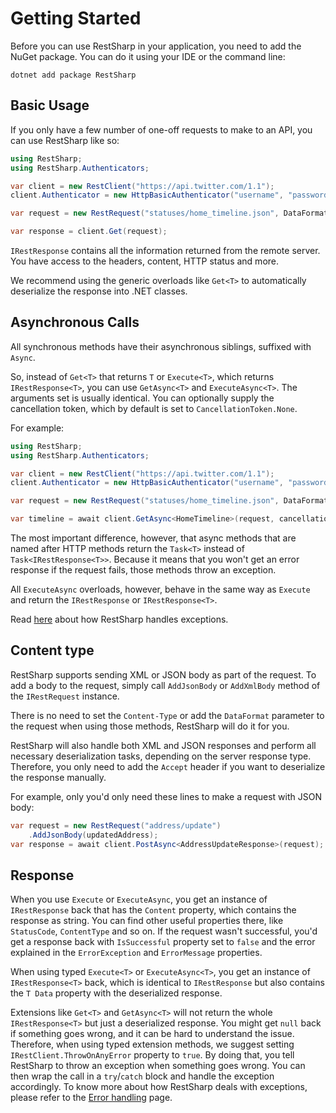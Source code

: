 # Getting Started

Before you can use RestSharp in your application, you need to add the NuGet package. You can do it using your IDE or the command line:

```
dotnet add package RestSharp
```

## Basic Usage

If you only have a few number of one-off requests to make to an API, you can use RestSharp like so:

```csharp
using RestSharp;
using RestSharp.Authenticators;

var client = new RestClient("https://api.twitter.com/1.1");
client.Authenticator = new HttpBasicAuthenticator("username", "password");

var request = new RestRequest("statuses/home_timeline.json", DataFormat.Json);

var response = client.Get(request);
```

`IRestResponse` contains all the information returned from the remote server. 
You have access to the headers, content, HTTP status and more. 

We recommend using the generic overloads like `Get<T>` to automatically deserialize the response into .NET classes. 

## Asynchronous Calls

All synchronous methods have their asynchronous siblings, suffixed with `Async`.

So, instead of `Get<T>` that returns `T` or `Execute<T>`, which returns `IRestResponse<T>`,
you can use `GetAsync<T>` and `ExecuteAsync<T>`. The arguments set is usually identical.
You can optionally supply the cancellation token, which by default is set to `CancellationToken.None`.

For example:

```csharp
using RestSharp;
using RestSharp.Authenticators;

var client = new RestClient("https://api.twitter.com/1.1");
client.Authenticator = new HttpBasicAuthenticator("username", "password");

var request = new RestRequest("statuses/home_timeline.json", DataFormat.Json);

var timeline = await client.GetAsync<HomeTimeline>(request, cancellationToken);
```

The most important difference, however, that async methods that are named after HTTP methods return the `Task<T>` instead of `Task<IRestResponse<T>>`. Because it means that you won't get an error response if the request fails, those methods
throw an exception.

All `ExecuteAsync` overloads, however, behave in the same way as `Execute` and return the `IRestResponse` or `IRestResponse<T>`.

Read [here](../usage/exceptions.md) about how RestSharp handles exceptions.

## Content type

RestSharp supports sending XML or JSON body as part of the request. To add a body to the request, simply call `AddJsonBody` or `AddXmlBody` method of the `IRestRequest` instance.

There is no need to set the `Content-Type` or add the `DataFormat` parameter to the request when using those methods, RestSharp will do it for you.

RestSharp will also handle both XML and JSON responses and perform all necessary deserialization tasks, depending on the server response type. Therefore, you only need to add the `Accept` header if you want to deserialize the response manually.

For example, only you'd only need these lines to make a request with JSON body:

```csharp
var request = new RestRequest("address/update")
    .AddJsonBody(updatedAddress);
var response = await client.PostAsync<AddressUpdateResponse>(request);
```

## Response

When you use `Execute` or `ExecuteAsync`, you get an instance of `IRestResponse` back that has the `Content` property, which contains the response as string. You can find other useful properties there, like `StatusCode`, `ContentType` and so on. If the request wasn't successful, you'd get a response back with `IsSuccessful` property set to `false` and the error explained in the `ErrorException` and `ErrorMessage` properties.

When using typed `Execute<T>` or `ExecuteAsync<T>`, you get an instance of `IRestResponse<T>` back, which is identical to `IRestResponse` but also contains the `T Data` property with the deserialized response.

Extensions like `Get<T>` and `GetAsync<T>` will not return the whole `IRestResponse<T>` but just a deserialized response. You might get `null` back if something goes wrong, and it can be hard to understand the issue. Therefore, when using typed extension methods, we suggest setting `IRestClient.ThrowOnAnyError` property to `true`. By doing that, you tell RestSharp to throw an exception when something goes wrong. You can then wrap the call in a `try`/`catch` block and handle the exception accordingly. To know more about how RestSharp deals with exceptions, please refer to the [Error handling](../usage/exceptions.md) page.
